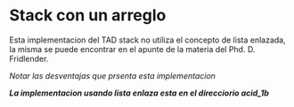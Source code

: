 # Stack con un arreglo
Esta implementacion del TAD stack no utiliza el concepto de lista enlazada,  
la misma se puede encontrar en el apunte de la materia del Phd. D. Fridlender.

*Notar las desventajas que prsenta esta implementacion*

***La implementacion usando lista enlaza esta en el direcciorio acid_1b***
